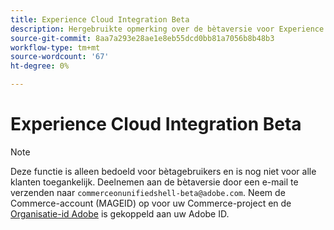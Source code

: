 ```yaml
---
title: Experience Cloud Integration Beta
description: Hergebruikte opmerking over de bètaversie voor Experience Cloud-integratie
source-git-commit: 8aa7a293e28ae1e8eb55dcd0bb81a7056b8b48b3
workflow-type: tm+mt
source-wordcount: '67'
ht-degree: 0%

---
```


# Experience Cloud Integration Beta

>[!NOTE]
>
>Deze functie is alleen bedoeld voor bètagebruikers en is nog niet voor alle klanten toegankelijk. Deelnemen aan de bètaversie door een e-mail te verzenden naar `commerceonunifiedshell-beta@adobe.com`. Neem de Commerce-account (MAGEID) op voor uw Commerce-project en de [Organisatie-id Adobe](https://experienceleague.adobe.com/docs/core-services/interface/administration/organizations.html) is gekoppeld aan uw Adobe ID.
